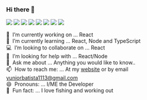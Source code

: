 ### Hi there 👋

<img src="https://img.icons8.com/dusk/64/000000/developer.png"/>  <img src="https://img.icons8.com/dusk/64/000000/javascript.png"/> <img src="https://img.icons8.com/dusk/64/000000/html-5.png"/> <img src="https://img.icons8.com/dusk/64/000000/css3.png"/> <img src="https://img.icons8.com/dusk/64/000000/react.png"/>  <img src="https://img.icons8.com/dusk/64/000000/web.png"/>  <img src="https://img.icons8.com/dusk/64/000000/api.png"/>  <img src="https://img.icons8.com/dusk/64/000000/cafe.png"/>   

 🔭  &#160;I’m currently working on ... React<br />
 🌱  &#160;I’m currently learning ... React, Node and TypeScript<br />
 💻  &#160;I’m looking to collaborate on ... React<br />
 🤔  &#160;I’m looking for help with ... React/Node<br />
 💬  &#160;Ask me about ... Anything you would like to know..<br />
 📫  &#160;How to reach me: ... At my [website](https://yuniorbatista.com) or by email yuniorbatista1113@gmail.com<br />
 😄  &#160;Pronouns: ... I/ME the Developer<br />
 🎣  &#160;Fun fact: ... I love fishing and working out<br />


